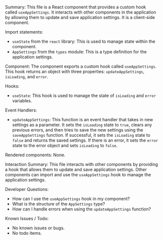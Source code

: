 Summary:
This file is a React component that provides a custom hook called `useAppSettings`. It interacts with other components in the application by allowing them to update and save application settings. It is a client-side component.

Import statements:
- `useState` from the `react` library: This is used to manage state within the component.
- `AppSettings` from the `types` module: This is a type definition for the application settings.

Component:
The component exports a custom hook called `useAppSettings`. This hook returns an object with three properties: `updateAppSettings`, `isLoading`, and `error`. 

Hooks:
- `useState`: This hook is used to manage the state of `isLoading` and `error` variables.

Event Handlers:
- `updateAppSettings`: This function is an event handler that takes in new settings as a parameter. It sets the `isLoading` state to `true`, clears any previous errors, and then tries to save the new settings using the `saveAppSettings` function. If successful, it sets the `isLoading` state to `false` and returns the saved settings. If there is an error, it sets the `error` state to the error object and sets `isLoading` to `false`.

Rendered components:
None.

Interaction Summary:
This file interacts with other components by providing a hook that allows them to update and save application settings. Other components can import and use the `useAppSettings` hook to manage the application settings.

Developer Questions:
- How can I use the `useAppSettings` hook in my component?
- What is the structure of the `AppSettings` type?
- How can I handle errors when using the `updateAppSettings` function?

Known Issues / Todo:
- No known issues or bugs.
- No todo items.